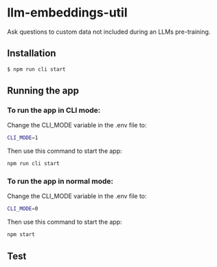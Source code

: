 # llm-embeddings-util

Ask questions to custom data not included during an LLMs pre-training.

## Installation

```bash
$ npm run cli start
```

## Running the app

### To run the app in CLI mode:

Change the CLI_MODE variable in the .env file to:

```bash
CLI_MODE=1
```

Then use this command to start the app:

```bash
npm run cli start
```

### To run the app in normal mode:

Change the CLI_MODE variable in the .env file to:

```bash
CLI_MODE=0
```

Then use this command to start the app:

```bash
npm start
```

## Test

```bash

```
